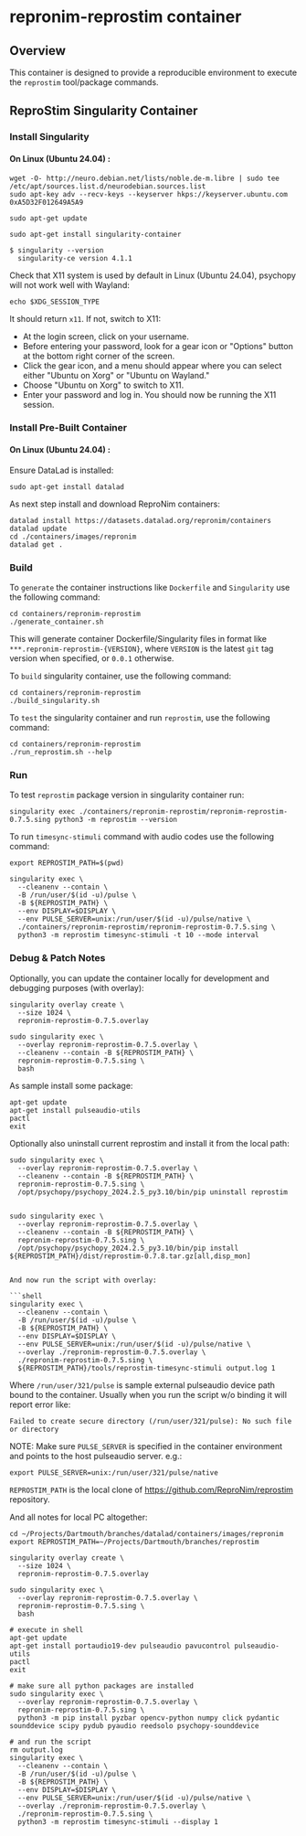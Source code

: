 # repronim-reprostim container

## Overview

This container is designed to provide a reproducible environment to
execute the `reprostim` tool/package commands.

## ReproStim Singularity Container

### Install Singularity

#### On Linux (Ubuntu 24.04) :

```shell
wget -O- http://neuro.debian.net/lists/noble.de-m.libre | sudo tee /etc/apt/sources.list.d/neurodebian.sources.list
sudo apt-key adv --recv-keys --keyserver hkps://keyserver.ubuntu.com 0xA5D32F012649A5A9

sudo apt-get update

sudo apt-get install singularity-container
```

```shell
$ singularity --version
  singularity-ce version 4.1.1
```

Check that X11 system is used by default in Linux (Ubuntu 24.04),
psychopy will not work well with Wayland:

```
echo $XDG_SESSION_TYPE
```

It should return `x11`. If not, switch to X11:

 - At the login screen, click on your username.
 - Before entering your password, look for a gear icon or "Options" button at the bottom right corner of the screen.
 - Click the gear icon, and a menu should appear where you can select either "Ubuntu on Xorg" or "Ubuntu on Wayland."
 - Choose "Ubuntu on Xorg" to switch to X11.
 - Enter your password and log in. You should now be running the X11 session.



### Install Pre-Built Container

#### On Linux (Ubuntu 24.04) :

Ensure DataLad is installed:

```
sudo apt-get install datalad
```

As next step install and download ReproNim containers:

```
datalad install https://datasets.datalad.org/repronim/containers
datalad update
cd ./containers/images/repronim
datalad get .
```

### Build

To `generate` the container instructions like `Dockerfile` and `Singularity`
use the following command:

```shell
cd containers/repronim-reprostim
./generate_container.sh
```

This will generate container Dockerfile/Singularity files in format like
`***.repronim-reprostim-{VERSION}`, where `VERSION` is the latest `git` tag
version when specified, or `0.0.1` otherwise.

To `build` singularity container, use the following command:

```shell
cd containers/repronim-reprostim
./build_singularity.sh
```

To `test` the singularity container and run `reprostim`, use the following command:

```shell
cd containers/repronim-reprostim
./run_reprostim.sh --help
```

### Run

To test `reprostim` package version in singularity container run:
```shell
singularity exec ./containers/repronim-reprostim/repronim-reprostim-0.7.5.sing python3 -m reprostim --version
```

To run `timesync-stimuli` command with audio codes use the following command:

```shell
export REPROSTIM_PATH=$(pwd)

singularity exec \
  --cleanenv --contain \
  -B /run/user/$(id -u)/pulse \
  -B ${REPROSTIM_PATH} \
  --env DISPLAY=$DISPLAY \
  --env PULSE_SERVER=unix:/run/user/$(id -u)/pulse/native \
  ./containers/repronim-reprostim/repronim-reprostim-0.7.5.sing \
  python3 -m reprostim timesync-stimuli -t 10 --mode interval
```

### Debug & Patch Notes

Optionally, you can update the container locally for development
and debugging purposes (with overlay):

```shell
singularity overlay create \
  --size 1024 \
  repronim-reprostim-0.7.5.overlay

sudo singularity exec \
  --overlay repronim-reprostim-0.7.5.overlay \
  --cleanenv --contain -B ${REPROSTIM_PATH} \
  repronim-reprostim-0.7.5.sing \
  bash
```
As sample install some package:

```shell
apt-get update
apt-get install pulseaudio-utils
pactl
exit
```

Optionally also uninstall current reprostim and install it from the local path:
```shell
sudo singularity exec \
  --overlay repronim-reprostim-0.7.5.overlay \
  --cleanenv --contain -B ${REPROSTIM_PATH} \
  repronim-reprostim-0.7.5.sing \
  /opt/psychopy/psychopy_2024.2.5_py3.10/bin/pip uninstall reprostim


sudo singularity exec \
  --overlay repronim-reprostim-0.7.5.overlay \
  --cleanenv --contain -B ${REPROSTIM_PATH} \
  repronim-reprostim-0.7.5.sing \
  /opt/psychopy/psychopy_2024.2.5_py3.10/bin/pip install ${REPROSTIM_PATH}/dist/reprostim-0.7.8.tar.gz[all,disp_mon]
```



```shell

And now run the script with overlay:

```shell
singularity exec \
  --cleanenv --contain \
  -B /run/user/$(id -u)/pulse \
  -B ${REPROSTIM_PATH} \
  --env DISPLAY=$DISPLAY \
  --env PULSE_SERVER=unix:/run/user/$(id -u)/pulse/native \
  --overlay ./repronim-reprostim-0.7.5.overlay \
  ./repronim-reprostim-0.7.5.sing \
  ${REPROSTIM_PATH}/tools/reprostim-timesync-stimuli output.log 1
```

Where `/run/user/321/pulse` is sample external pulseaudio device path bound to the container. Usually
when you run the script w/o binding it will report error like:

```shell
Failed to create secure directory (/run/user/321/pulse): No such file or directory
```

NOTE: Make sure `PULSE_SERVER` is specified in the container environment and
points to the host pulseaudio server. e.g.:

```shell
export PULSE_SERVER=unix:/run/user/321/pulse/native
```

`REPROSTIM_PATH` is the local clone of https://github.com/ReproNim/reprostim repository.

And all notes for local PC altogether:

```shell
cd ~/Projects/Dartmouth/branches/datalad/containers/images/repronim
export REPROSTIM_PATH=~/Projects/Dartmouth/branches/reprostim

singularity overlay create \
  --size 1024 \
  repronim-reprostim-0.7.5.overlay

sudo singularity exec \
  --overlay repronim-reprostim-0.7.5.overlay \
  repronim-reprostim-0.7.5.sing \
  bash

# execute in shell
apt-get update
apt-get install portaudio19-dev pulseaudio pavucontrol pulseaudio-utils
pactl
exit

# make sure all python packages are installed
sudo singularity exec \
  --overlay repronim-reprostim-0.7.5.overlay \
  repronim-reprostim-0.7.5.sing \
  python3 -m pip install pyzbar opencv-python numpy click pydantic sounddevice scipy pydub pyaudio reedsolo psychopy-sounddevice

# and run the script
rm output.log
singularity exec \
  --cleanenv --contain \
  -B /run/user/$(id -u)/pulse \
  -B ${REPROSTIM_PATH} \
  --env DISPLAY=$DISPLAY \
  --env PULSE_SERVER=unix:/run/user/$(id -u)/pulse/native \
  --overlay ./repronim-reprostim-0.7.5.overlay \
  ./repronim-reprostim-0.7.5.sing \
  python3 -m reprostim timesync-stimuli --display 1 

```
